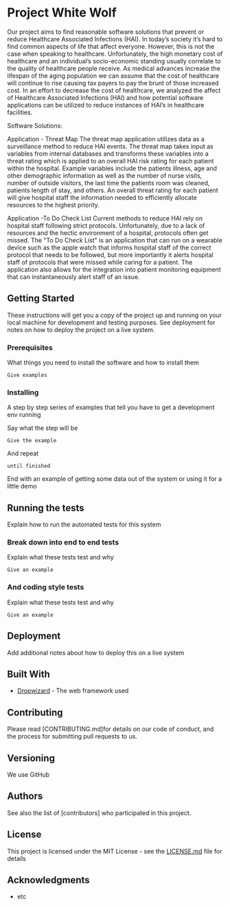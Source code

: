 # Project White Wolf

Our project aims to find reasonable software solutions that prevent or reduce Healthcare Associated Infections (HAI).
In today’s society it’s hard to find common aspects of life that affect everyone. However, this is not the case when speaking to healthcare. Unfortunately, the high monetary cost of healthcare and an individual’s socio-economic standing usually correlate to the quality of healthcare people receive. As medical advances increase the lifespan of the aging population we can assume that the cost of healthcare will continue to rise causing tax payers to pay the brunt of those increased cost.
In an effort to decrease the cost of healthcare, we analyzed the affect of Healthcare Associated Infections (HAI) and how potential software applications can be utilized to reduce instances of HAI’s in healthcare facilities. 

Software Solutions: 

Application - Threat Map
The threat map application utilizes data as a surveillance method to reduce HAI events. The threat map takes input as variables from internal databases and transforms
these variables into a threat rating which is applied to an overall HAI risk rating for each patient within the hospital. Example variables include 
the patients illness, age and other demographic information as well as the number of nurse visits, number of outside visitors, the last time the patients room was cleaned,
patients length of stay, and others. An overall threat rating for each patient will give hospital staff the information needed to efficiently allocate resources to the highest priority.      

Application -To Do Check List
Current methods to reduce HAI rely on hospital staff following strict protocols. Unfortunately, due to a lack of resources and the hectic environment of 
a hospital, protocols often get missed. The "To Do Check List" is an application that can run on a wearable device such as the apple watch that informs hospital staff
of the correct protocol that needs to be followed, but more importantly it alerts hospital staff of protocols that were missed while caring for a patient. The application
also allows for the integration into patient monitoring equipment that can instantaneously alert staff of an issue.      

## Getting Started

These instructions will get you a copy of the project up and running on your local machine for development and testing purposes. See deployment for notes on how to deploy the project on a live system.

### Prerequisites

What things you need to install the software and how to install them

```
Give examples
```

### Installing

A step by step series of examples that tell you have to get a development env running

Say what the step will be

```
Give the example
```

And repeat

```
until finished
```

End with an example of getting some data out of the system or using it for a little demo

## Running the tests

Explain how to run the automated tests for this system

### Break down into end to end tests

Explain what these tests test and why

```
Give an example
```

### And coding style tests

Explain what these tests test and why

```
Give an example
```

## Deployment

Add additional notes about how to deploy this on a live system

## Built With

* [Dropwizard](http://www.dropwizard.io/1.0.2/docs/) - The web framework used

## Contributing

Please read [CONTRIBUTING.md]for details on our code of conduct, and the process for submitting pull requests to us.

## Versioning

We use GitHub

## Authors

See also the list of [contributors] who participated in this project.

## License

This project is licensed under the MIT License - see the [LICENSE.md](LICENSE.md) file for details

## Acknowledgments
* etc

